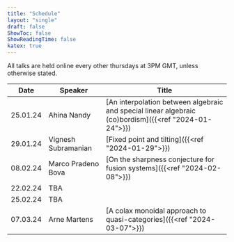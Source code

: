 ```yaml
---
title: "Schedule"
layout: "single"
draft: false
ShowToc: false
ShowReadingTime: false
katex: true
---
```


All talks are held online every other thursdays at 3PM GMT, unless otherwise stated. 

|Date    |Speaker                |Title|
|--------|-----------------------|-----|
|25.01.24|Ahina Nandy            |[An interpolation between algebraic and special linear algebraic (co)bordism]({{<ref "2024-01-24">}})|
|29.01.24|Vignesh Subramanian    |[Fixed point and tilting]({{<ref "2024-01-29">}})|
|08.02.24|Marco Pradeno Bova     |[On the sharpness conjecture for fusion systems]({{<ref "2024-02-08">}})|
|22.02.24|TBA                    ||
|25.02.24|TBA                    ||
|07.03.24|Arne Martens           |[A colax monoidal approach to quasi-categories]({{<ref "2024-03-07">}})|


 